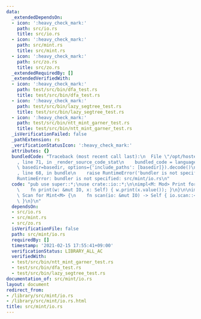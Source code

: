 ```yaml
---
data:
  _extendedDependsOn:
  - icon: ':heavy_check_mark:'
    path: src/io.rs
    title: src/io.rs
  - icon: ':heavy_check_mark:'
    path: src/mint.rs
    title: src/mint.rs
  - icon: ':heavy_check_mark:'
    path: src/zo.rs
    title: src/zo.rs
  _extendedRequiredBy: []
  _extendedVerifiedWith:
  - icon: ':heavy_check_mark:'
    path: test/src/bin/dfa_test.rs
    title: test/src/bin/dfa_test.rs
  - icon: ':heavy_check_mark:'
    path: test/src/bin/lazy_segtree_test.rs
    title: test/src/bin/lazy_segtree_test.rs
  - icon: ':heavy_check_mark:'
    path: test/src/bin/ntt_mint_garner_test.rs
    title: test/src/bin/ntt_mint_garner_test.rs
  _isVerificationFailed: false
  _pathExtension: rs
  _verificationStatusIcon: ':heavy_check_mark:'
  attributes: {}
  bundledCode: "Traceback (most recent call last):\n  File \"/opt/hostedtoolcache/Python/3.9.1/x64/lib/python3.9/site-packages/onlinejudge_verify/documentation/build.py\"\
    , line 71, in _render_source_code_stat\n    bundled_code = language.bundle(stat.path,\
    \ basedir=basedir, options={'include_paths': [basedir]}).decode()\n  File \"/opt/hostedtoolcache/Python/3.9.1/x64/lib/python3.9/site-packages/onlinejudge_verify/languages/user_defined.py\"\
    , line 68, in bundle\n    raise RuntimeError('bundler is not specified: {}'.format(path.as_posix()))\n\
    RuntimeError: bundler is not specified: src/mint/io.rs\n"
  code: "pub use super::*;\nuse crate::io::*;\n\nimpl<M: Mod> Print for Mint<M> {\n\
    \    fn print(w: &mut IO, x: Self) { w.print(x.value()); }\n}\n\nimpl<M: Mod>\
    \ Scan for Mint<M> {\n    fn scan(io: &mut IO) -> Self { io.scan::<u32>().into()\
    \ }\n}\n"
  dependsOn:
  - src/io.rs
  - src/mint.rs
  - src/zo.rs
  isVerificationFile: false
  path: src/mint/io.rs
  requiredBy: []
  timestamp: '2021-02-15 17:55:41+09:00'
  verificationStatus: LIBRARY_ALL_AC
  verifiedWith:
  - test/src/bin/ntt_mint_garner_test.rs
  - test/src/bin/dfa_test.rs
  - test/src/bin/lazy_segtree_test.rs
documentation_of: src/mint/io.rs
layout: document
redirect_from:
- /library/src/mint/io.rs
- /library/src/mint/io.rs.html
title: src/mint/io.rs
---
```

